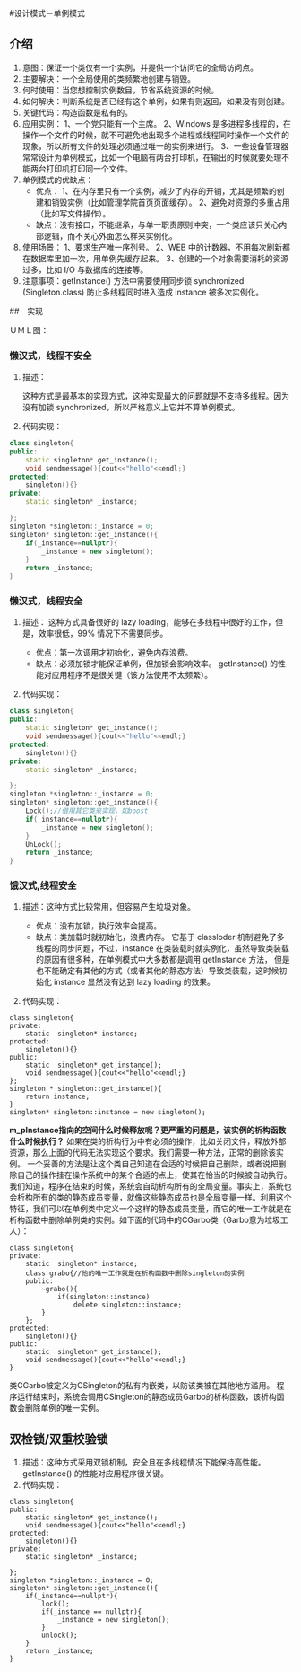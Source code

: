 #设计模式－单例模式

## 介绍
1. 意图：保证一个类仅有一个实例，并提供一个访问它的全局访问点。
2. 主要解决：一个全局使用的类频繁地创建与销毁。
3. 何时使用：当您想控制实例数目，节省系统资源的时候。
4. 如何解决：判断系统是否已经有这个单例，如果有则返回，如果没有则创建。
5. 关键代码：构造函数是私有的。
6. 应用实例： 1、一个党只能有一个主席。 2、Windows 是多进程多线程的，在操作一个文件的时候，就不可避免地出现多个进程或线程同时操作一个文件的现象，所以所有文件的处理必须通过唯一的实例来进行。 3、一些设备管理器常常设计为单例模式，比如一个电脑有两台打印机，在输出的时候就要处理不能两台打印机打印同一个文件。
7. 单例模式的优缺点：
	- 优点： 1、在内存里只有一个实例，减少了内存的开销，尤其是频繁的创建和销毁实例（比如管理学院首页页面缓存）。 2、避免对资源的多重占用（比如写文件操作）。
	- 缺点：没有接口，不能继承，与单一职责原则冲突，一个类应该只关心内部逻辑，而不关心外面怎么样来实例化。
8. 使用场景： 1、要求生产唯一序列号。 2、WEB 中的计数器，不用每次刷新都在数据库里加一次，用单例先缓存起来。 3、创建的一个对象需要消耗的资源过多，比如 I/O 与数据库的连接等。
9. 注意事项：getInstance() 方法中需要使用同步锁 synchronized (Singleton.class) 防止多线程同时进入造成 instance 被多次实例化。

##　实现

ＵＭＬ图：

### 懒汉式，线程不安全
1. 描述：

	这种方式是最基本的实现方式，这种实现最大的问题就是不支持多线程。因为没有加锁 synchronized，所以严格意义上它并不算单例模式。
2. 代码实现：

```c++
class singleton{
public:
	static singleton* get_instance();
	void sendmessage(){cout<<"hello"<<endl;}
protected:
	singleton(){}
private:
	static singleton* _instance;

};
singleton *singleton::_instance = 0;
singleton* singleton::get_instance(){
	if(_instance==nullptr){
		_instance = new singleton();
	}
	return _instance;
}
```
### 懒汉式，线程安全

1. 描述：
	这种方式具备很好的 lazy loading，能够在多线程中很好的工作，但是，效率很低，99% 情况下不需要同步。
	- 优点：第一次调用才初始化，避免内存浪费。
	- 缺点：必须加锁才能保证单例，但加锁会影响效率。
	getInstance() 的性能对应用程序不是很关键（该方法使用不太频繁）。

2. 代码实现：

```c++
class singleton{
public:
	static singleton* get_instance();
	void sendmessage(){cout<<"hello"<<endl;}
protected:
	singleton(){}
private:
	static singleton* _instance;

};
singleton *singleton::_instance = 0;
singleton* singleton::get_instance(){
	Lock();//借用其它类来实现，如boost
	if(_instance==nullptr){
		_instance = new singleton();
	}
	UnLock();
	return _instance;
}

```
### 饿汉式,线程安全
1. 描述：这种方式比较常用，但容易产生垃圾对象。
	- 优点：没有加锁，执行效率会提高。
	- 缺点：类加载时就初始化，浪费内存。
	它基于 classloder 机制避免了多线程的同步问题，不过，instance 在类装载时就实例化，虽然导致类装载的原因有很多种，在单例模式中大多数都是调用 getInstance 方法， 但是也不能确定有其他的方式（或者其他的静态方法）导致类装载，这时候初始化 instance 显然没有达到 lazy loading 的效果。

2. 代码实现：

```
class singleton{
private:
	static  singleton* instance;
protected:
	singleton(){}
public:
	static  singleton* get_instance();
	void sendmessage(){cout<<"hello"<<endl;}
};
singleton * singleton::get_instance(){
	return instance;
}
singleton* singleton::instance = new singleton();
```

**m_pInstance指向的空间什么时候释放呢？更严重的问题是，该实例的析构函数什么时候执行？**
如果在类的析构行为中有必须的操作，比如关闭文件，释放外部资源，那么上面的代码无法实现这个要求。我们需要一种方法，正常的删除该实例。
一个妥善的方法是让这个类自己知道在合适的时候把自己删除，或者说把删除自己的操作挂在操作系统中的某个合适的点上，使其在恰当的时候被自动执行。
我们知道，程序在结束的时候，系统会自动析构所有的全局变量。事实上，系统也会析构所有的类的静态成员变量，就像这些静态成员也是全局变量一样。利用这个特征，我们可以在单例类中定义一个这样的静态成员变量，而它的唯一工作就是在析构函数中删除单例类的实例。如下面的代码中的CGarbo类（Garbo意为垃圾工人）：

```
class singleton{
private:
	static  singleton* instance;
	class grabo{//他的唯一工作就是在析构函数中删除singleton的实例
	public:
		~grabo(){
			if(singleton::instance)
				delete singleton::instance;
		}
	};
protected:
	singleton(){}
public:
	static  singleton* get_instance();
	void sendmessage(){cout<<"hello"<<endl;}
}
```
类CGarbo被定义为CSingleton的私有内嵌类，以防该类被在其他地方滥用。
程序运行结束时，系统会调用CSingleton的静态成员Garbo的析构函数，该析构函数会删除单例的唯一实例。


## 双检锁/双重校验锁

1. 描述：这种方式采用双锁机制，安全且在多线程情况下能保持高性能。
	getInstance() 的性能对应用程序很关键。
2. 代码实现：

```
class singleton{
public:
	static singleton* get_instance();
	void sendmessage(){cout<<"hello"<<endl;}
protected:
	singleton(){}
private:
	static singleton* _instance;

};
singleton *singleton::_instance = 0;
singleton* singleton::get_instance(){
	if(_instance==nullptr){
		lock();
		if(_instance == nullptr){
			_instance = new singleton();
		}
		unlock();
	}
	return _instance;
}
```